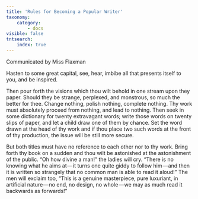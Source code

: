 ```yaml
---
title: 'Rules for Becoming a Popular Writer'
taxonomy:
    category:
        - docs
visible: false
tntsearch:
    index: true
---
```


<div class="author">Communicated by Miss Flaxman</div>

Hasten to some great capital, see, hear, imbibe all that presents itself to you, and be inspired.

Then pour forth the visions which thou wilt behold in one stream upon they paper. Should they be strange, perplexed, and monstrous, so much the better for thee. Change nothing, polish nothing, complete nothing. Thy work must absolutely proceed from nothing, and lead to nothing. Then seek in some dictionary for twenty extravagant words; write those words on twenty slips of paper, and let a child draw one of them by chance. Set the word drawn at the head of thy work and if thou place two such words at the front of thy production, the issue will be still more secure.

But both titles must have no reference to each other nor to thy work. Bring forth thy book on a sudden and thou wilt be astonished at the astonishment of the public. “Oh how divine a man!” the ladies will cry. “There is no knowing what he aims at — it turns one quite giddy to follow him — and then it is written so strangely that no common man is able to read it aloud!” The men will exclaim too, “This is a genuine masterpiece, pure luxuriant, in artificial nature — no end, no design, no whole — we may as much read it backwards as forwards!”